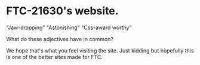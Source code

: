 # FTC-21630's website. 

"Jaw-dropping"
"Astonishing"
"Css-award worthy"

What do these adjectives have in common? 

We hope that's what you feel visiting the site. Just kidding but hopefully this is one of the better sites made for FTC.
